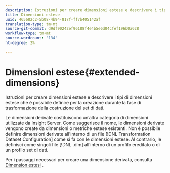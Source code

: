 ```yaml
---
description: Istruzioni per creare dimensioni estese e descrivere i tipi di dimensioni estese che è possibile definire per la creazione durante la fase di trasformazione della costruzione del set di dati.
title: Dimensioni estese
uuid: 465682c2-5b08-4b94-817f-ff7b405142af
translation-type: tm+mt
source-git-commit: d9df90242ef96188f4e4b5e6d04cfef196b0a628
workflow-type: tm+mt
source-wordcount: '134'
ht-degree: 2%

---
```



# Dimensioni estese{#extended-dimensions}

Istruzioni per creare dimensioni estese e descrivere i tipi di dimensioni estese che è possibile definire per la creazione durante la fase di trasformazione della costruzione del set di dati.

Le dimensioni derivate costituiscono un’altra categoria di dimensioni utilizzate da Insight Server. Come suggerisce il nome, le dimensioni derivate vengono create da dimensioni o metriche estese esistenti. Non è possibile definire dimensioni derivate all&#39;interno di un file [!DNL Transformation Dataset Configuration] come si fa con le dimensioni estese. Al contrario, le definisci come singoli file [!DNL .dim] all’interno di un profilo ereditato o di un profilo set di dati.

Per i passaggi necessari per creare una dimensione derivata, consulta [Dimension estesi](https://docs.adobe.com/content/help/en/data-workbench/using/client/admin-ui/profile-mgr/c-dvrd-dim.html) .
